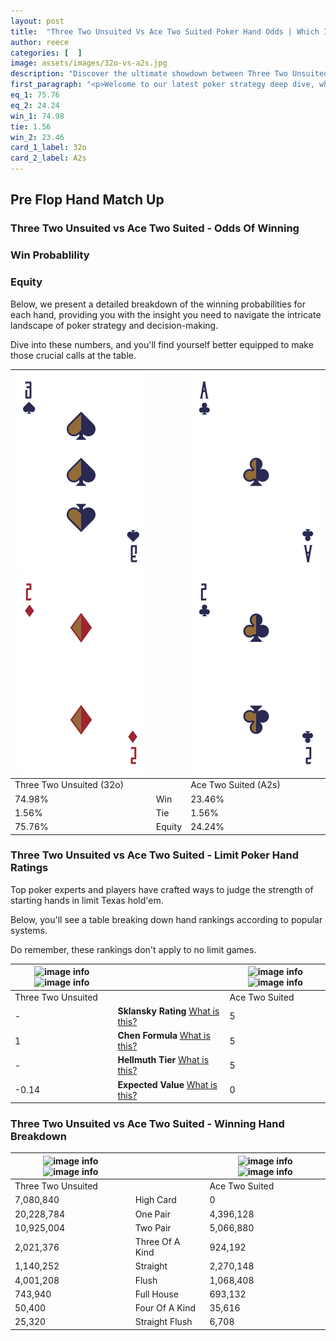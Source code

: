 ```yaml
---
layout: post
title:  "Three Two Unsuited Vs Ace Two Suited Poker Hand Odds | Which Is The Better Hand In Poker? A Complete Guide"
author: reece
categories: [  ]
image: assets/images/32o-vs-a2s.jpg
description: "Discover the ultimate showdown between Three Two Unsuited and Ace Two Suited in poker! Uncover the odds, strategies, and scenarios where one hand triumphs over the other. Get ready to up your poker game with this thrilling analysis."
first_paragraph: "<p>Welcome to our latest poker strategy deep dive, where we're pitting two distinct hands against each other in a high-stakes showdown: Three Two Unsuited vs Ace Two Suited.</p><p>In the dynamic world of poker, every decision counts, and knowing which hand holds the upper hand is key to your success at the table.</p><p>In this article, we'll dissect these two hands, explore the scenarios where one dominates the other, and equip you with the knowledge to make strategic choices that can tip the odds in your favor.</p><p>Get ready to unravel the intriguing dynamics of these poker hands and elevate your game to new heights.</p>"
eq_1: 75.76
eq_2: 24.24
win_1: 74.98
tie: 1.56
win_2: 23.46
card_1_label: 32o
card_2_label: A2s
---
```




[comment]: # (sp0)

## Pre Flop Hand Match Up

<div class="table hand-ratings" markdown="1"> 



### Three Two Unsuited vs Ace Two Suited - Odds Of Winning


  
<div class="row graphs"> 
<div class="col-lg-6">
    <h3>Win Probablility</h3>
    <canvas id="WinChart"></canvas>
</div>
<div class="col-lg-6">
    <h3>Equity</h3>
    <canvas id="EquityChart"></canvas>
</div>
</div>

  Below, we present a detailed breakdown of the winning probabilities for each hand, providing you with the insight you need to navigate the intricate landscape of poker strategy and decision-making. 

Dive into these numbers, and you'll find yourself better equipped to make those crucial calls at the table.


    
| ![image info](assets/images/hand1/3.png) ![image info](assets/images/hand1/2o.png) |  | ![image info](assets/images/hand2/a.png) ![image info](assets/images/hand2/2.png) |
| -------- | -------- | -------- |
| Three Two Unsuited (32o) |  | Ace Two Suited (A2s) |
| 74.98% | Win | 23.46% |
| 1.56% | Tie | 1.56% |
| 75.76% | Equity | 24.24% |




[comment]: # (sp1)



### Three Two Unsuited vs Ace Two Suited - Limit Poker Hand Ratings

Top poker experts and players have crafted ways to judge the strength of starting hands in limit Texas hold'em. 

Below, you'll see a table breaking down hand rankings according to popular systems. 

Do remember, these rankings don't apply to no limit games.


    
| ![image info](https://www.riverpairs.com/assets/images/hand1/3.png) ![image info](https://www.riverpairs.com/assets/images/hand1/2o.png) |  | ![image info](https://www.riverpairs.com/assets/images/hand2/a.png) ![image info](https://www.riverpairs.com/assets/images/hand2/2.png) |
| -------- | -------- | -------- |
| Three Two Unsuited |  | Ace Two Suited |
| - | **Sklansky Rating** [What is this?](/sklansky-rating-explained) | 5 |
| 1 | **Chen Formula** [What is this?](/chen-formula-explained) | 5 |
| - | **Hellmuth Tier** [What is this?](/Hellmuth-tier-explained) | 5 |
| -0.14 | **Expected Value** [What is this?](/expected-value-explained) | 0 |




[comment]: # (sp2)



### Three Two Unsuited vs Ace Two Suited - Winning Hand Breakdown


    
| ![image info](https://www.riverpairs.com/assets/images/hand1/3.png) ![image info](https://www.riverpairs.com/assets/images/hand1/2o.png) |  | ![image info](https://www.riverpairs.com/assets/images/hand2/a.png) ![image info](https://www.riverpairs.com/assets/images/hand2/2.png) |
| -------- | -------- | -------- |
| Three Two Unsuited |  | Ace Two Suited |
| 7,080,840 | High Card | 0 |
| 20,228,784 | One Pair | 4,396,128 |
| 10,925,004 | Two Pair | 5,066,880 |
| 2,021,376 | Three Of A Kind | 924,192 |
| 1,140,252 | Straight | 2,270,148 |
| 4,001,208 | Flush | 1,068,408 |
| 743,940 | Full House | 693,132 |
| 50,400 | Four Of A Kind | 35,616 |
| 25,320 | Straight Flush | 6,708 |




[comment]: # (sp3)



</div>

[comment]: # (sp4)



[comment]: # (sp5)


